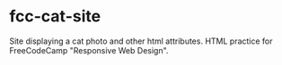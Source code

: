 # fcc-cat-site
Site displaying a cat photo and other html attributes. HTML practice for FreeCodeCamp "Responsive Web Design".

